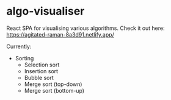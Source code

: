 # algo-visualiser

React SPA for visualising various algorithms.
Check it out here: https://agitated-raman-8a3d91.netlify.app/

Currently:
- Sorting
  - Selection sort
  - Insertion sort
  - Bubble sort
  - Merge sort (top-down)
  - Merge sort (bottom-up)

